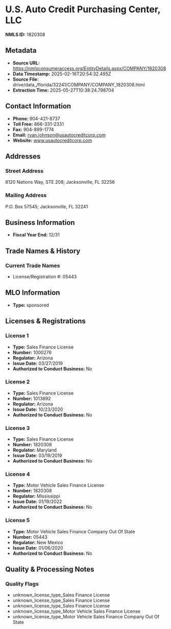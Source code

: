 # U.S. Auto Credit Purchasing Center, LLC

**NMLS ID:** 1820308

## Metadata
- **Source URL:** https://nmlsconsumeraccess.org/EntityDetails.aspx/COMPANY/1820308
- **Data Timestamp:** 2025-02-16T20:54:32.495Z
- **Source File:** drive/data_/florida/32241/COMPANY/COMPANY_1820308.html
- **Extraction Time:** 2025-05-27T10:38:24.798704

## Contact Information
- **Phone:** 904-421-8737
- **Toll Free:** 866-331-2331
- **Fax:** 904-899-1774
- **Email:** ryan.johnson@usautocreditcorp.com
- **Website:** www.usautocreditcorp.com

## Addresses
### Street Address
8120 Nations Way, STE 208; Jacksonville, FL 32256

### Mailing Address
P.O. Box 57545; Jacksonville, FL 32241

## Business Information
- **Fiscal Year End:** 12/31

## Trade Names & History
### Current Trade Names
- License/Registration #: 05443

## MLO Information
- **Type:** sponsored

## Licenses & Registrations

### License 1
- **Type:** Sales Finance License
- **Number:** 1000276
- **Regulator:** Arizona
- **Issue Date:** 03/27/2019
- **Authorized to Conduct Business:** No

### License 2
- **Type:** Sales Finance License
- **Number:** 1013892
- **Regulator:** Arizona
- **Issue Date:** 10/23/2020
- **Authorized to Conduct Business:** No

### License 3
- **Type:** Sales Finance License
- **Number:** 1820308
- **Regulator:** Maryland
- **Issue Date:** 03/19/2019
- **Authorized to Conduct Business:** No

### License 4
- **Type:** Motor Vehicle Sales Finance License
- **Number:** 1820308
- **Regulator:** Mississippi
- **Issue Date:** 01/19/2022
- **Authorized to Conduct Business:** No

### License 5
- **Type:** Motor Vehicle Sales Finance Company Out Of State
- **Number:** 05443
- **Regulator:** New Mexico
- **Issue Date:** 01/06/2020
- **Authorized to Conduct Business:** No

## Quality & Processing Notes
### Quality Flags
- unknown_license_type_Sales Finance License
- unknown_license_type_Sales Finance License
- unknown_license_type_Sales Finance License
- unknown_license_type_Motor Vehicle Sales Finance License
- unknown_license_type_Motor Vehicle Sales Finance Company Out Of State

